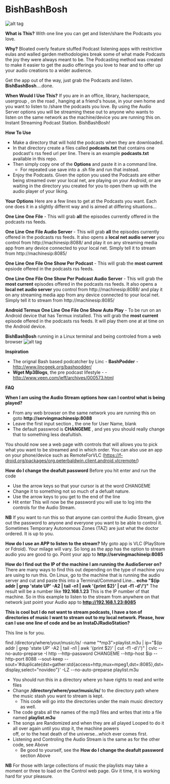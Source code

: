 # BishBashBosh

![alt tag](https://github.com/tomhiggins/BishBashBosh/raw/master/bishbashbosh.jpg)

**What is This?**
With one line you can get and listen/share the Podcasts you love. 

**Why?**
Bloated overly feature stuffed Podcast listening apps with restrictive eulas and walled garden methodologies break some of what made Podcasts the joy they were always meant to be. The Podcasting method was created to make it easier to get the audio offerings you love to hear and to offer up your audio creations to a wider audience. 

Get the app out of the way, just grab the Podcasts and listen. **BishBashBosh**....done. 

**When Would I Use This?**
If you are in an office, library, hackerspace, usergroup , on the road , hanging at a friend's house, in your own home and you want to listen to /share the podcasts you love. By using the Audio Server options you will be streaming these out to anyone who wants to listen on the same network as the machine/device you are running this on. Instant Streaming Podcast Station. BishBashBosh!

**How To Use**
- Make a directory that will hold the podcasts when they are downloaded. 
- In that directory create a files called **podcasts.txt** that contains one podcast's rss feed url per line.  There is an example **podcasts.txt** available in this repo.  
- Then simply copy  one of the **Options** and paste it in a command line.
  - For repeated use save into a .sh file and run that instead. 
- Enjoy the Podcasts. Given the option you used the Podcasts are either being streamed over your local net, are playing on your Android, or are waiting in the directory you created for you to open them up with the audio player of your liking. 


**Your Options**
Here are a few lines to get at the Podcasts you want. Each one does it in a slightly differnt way and is aimed at differing situations...

**One Line One File** - This will grab **all** the episodes currently offered in the podcasts rss feeds. 

**One Line One File Audio Server** - This will grab **all** the episodes currently offered in the podcasts rss feeds. It also opens a **local net audio server**  you control from http://machinesip:8088/ and play it on any streaming media app  from any device connected to your local net. Simply tell it to stream from http://machinesip:8085/

**One Line One File One Show Per Podcast** - This will grab the **most current** epsiode offered in the podcasts rss feeds. 

**One Line One File One Show Per Podcast Audio Server** - This will grab the **most current** episodes offered in the podcasts rss feeds. It also opens a **local net audio server**  you control from http://machinesip:8088/ and play it on any streaming media app  from any device connected to your local net. Simply tell it to stream from http://machinesip:8085/

**Android Termux One Line One File One Show Auto Play**  -  To be run on an Android device that has Termux installed. This will grab the **most current** episode offered in the podcasts rss feeds. It will play them one at at time on the Android device.  


**BishBashBosh** running in a Linux terminal and being controled from a web browser
![alt tag](https://github.com/tomhiggins/BishBashBosh/raw/master/bishbashboshss.jpg)

**Inspiration**
- The orignal Bash based podcatcher by Linc - **BashPodder** - http://www.lincgeek.org/bashpodder/
- **Wget Mp3Blogs**, the pre podcast lifestyle -   - http://www.veen.com/jeff/archives/000573.html


**FAQ**

**When I am using the Audio Stream options how can I control what is being played?**
 - From any web browser on the same network you are running this on goto **http://servingmachinesip:8088** 
 - Leave the first  input section , the one for User Name, blank
 - The default passwrod is  **CHANGEME** , and yes you should really change that to something less deafultish. 

You should now see a web page with controls that will allows you to pick what you want to be streamed and in which order.  You can also use an app on your phone/device such as RemoteForVLC (https://f-droid.org/packages/org.peterbaldwin.client.android.vlcremote/)


**How do I change the deafult password**
Before you hit enter and run the code 
 - Use the arrow keys so that your cursor is at the word CHANGEME 
 - Change it to something not so much of a defualt nature. 
 - Use the arrow keys to you get to the end of the line
 - Hit enter
 This will now be the password you will use to log into the controls for the Audio Stream.
 
 **NB** If you want to run this so that anyone can control the Audio Stream, give out the password to anyone and everyone
 you want to be able to control it. Sometimes Temporary Autonomous Zones (TAZ) are just what the doctor ordered. It is up to you. 


**How do I use an APP to listen to the stream?**
My goto app is VLC (PlayStore or Fdroid). Your milage will vary. So long as the app has the option to stream audio you are good to go. Point your app to **http://servingmachineip:8085**

**How do I find out the IP of the machine I am running the AudioServer on?**
There are many ways to find this out depending on the type of machine you are using to run this. 
On Linux, go to the machine that is running the audio server and cut and paste this into a Terminal/Command Line...
**echo "$(ip addr | grep 'state UP' -A2 | tail -n1 | awk '{print $2}' | cut -f1 -d'/')"**
The result will be a number like  **192.168.1.23** This is the IP number of that machine. So in this example to listen to the stream from anywhere on that network just point your Audio app to **http://192.168.1.23:8085**


**This is cool but I do not want to stream podcasts, I have a ton of directories of music I want to stream out to my local  network. Please, how can I use one line of code and be an InstaDJRadioStation?**

This line is for you. 

find /directory/where/your/music/is/ -name "*mp3">playlist.m3u | ip="$(ip addr | grep 'state UP' -A2 | tail -n1 | awk '{print $2}' | cut -f1 -d'/')" | cvlc --no-auto-preparse -I http --http-password CHANGEME --http-host $ip --http-port 8088 --sout-keep --sout='#duplicate{dst=gather:std{access=http,mux=mpeg1,dst=:8085},dst=display,select="novideo"}' -LZ --no-auto-preparse playlist.m3u

 - You should run this in a directory where yo have rights to read and write files
 - Change **/directory/where/your/music/is/** to the directory path where the music stash you want to stream is kept.
   - This code will go into the directories under the main music directory as well. 
 - The code grabs all the names of the mp3 files and writes that into a file named **playlist.m3u**
 - The songs are Randomized and when they are all played Looped to do it all over again until you stop it, the machine powers      
    off, or to the heat death of the universe...which ever comes first. 
 - Listening and Controling the Audio Stream is the same as for the other code, see Above
   - Be good to yourself, see the  **How do I change the deafult password** section Above
   
 **NB** For those with large collections of music the playlists may take a moment or three to load on the Control web page. Giv it time, it is working hard for your pleasure. 


